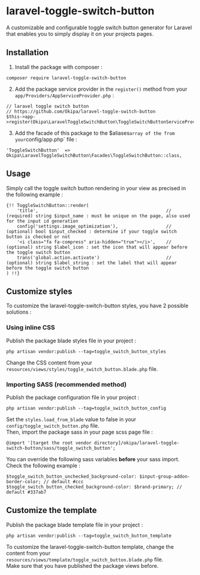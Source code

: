# laravel-toggle-switch-button
A customizable and configurable toggle switch button generator for Laravel that enables you to simply display it on your projects pages.

## Installation
1. Install the package with composer :
```
composer require laravel-toggle-switch-button
```
2. Add the package service provider in the `register()` method from your `app/Providers/AppServiceProvider.php` :
```
// laravel toggle switch button
// https://github.com/Okipa/laravel-toggle-switch-button
$this->app->register(Okipa\LaravelToggleSwitchButton\ToggleSwitchButtonServiceProvider::class);
```
3. Add the facade of this package to the $aliases` array of the from your `config/app.php` file :
```
'ToggleSwitchButton'  => Okipa\LaravelToggleSwitchButton\Facades\ToggleSwitchButton::class,
```

## Usage
Simply call the toggle switch button rendering in your view as precised in the following example :
```
{!! ToggleSwitchButton::render(
    'title',                                                // (required) string $input_name : must be unique on the page, also used for the input id generation
    config('settings.image_optimization'),                  // (optional) bool $input_checked : determine if your toggle switch button is checked or not
    '<i class="fa fa-compress" aria-hidden="true"></i>',    // (optional) string $label_icon : set the icon that will appear before the toggle switch button
    trans('global.action.activate')                         // (optional) string $label_string : set the label that will appear before the toggle switch button
) !!}
```

## Customize styles
To customize the laravel-toggle-switch-button styles, you have 2 possible solutions :

### Using inline CSS
Publish the package blade styles file in your project :
```
php artisan vendor:publish --tag=toggle_switch_button_styles
```
Change the CSS content from your `resources/views/styles/toggle_switch_button.blade.php` file.

### Importing SASS (recommended method)
Publish the package configuration file in your project :
```
php artisan vendor:publish --tag=toggle_switch_button_config
```
Set the `styles.load_from_blade` value to false in your `config/toggle_switch_button.php` file.  
Then, import the package sass in your page scss page file :
```
@import '[target the root vendor directory]/okipa/laravel-toggle-switch-button/sass/toggle_switch_button';
```
You can override the following sass variables **before** your sass import. Check the following example :
```
$toggle_switch_button_unchecked_background-color: $input-group-addon-border-color; // default #ccc
$toggle_switch_button_checked_background-color: $brand-primary; // default #337ab7
```

## Customize the template
Publish the package blade template file in your project :
```
php artisan vendor:publish --tag=toggle_switch_button_template
```
To customize the laravel-toggle-switch-button template, change the content from your `resources/views/template/toggle_switch_button.blade.php` file.  
Make sure that you have published the package views before.